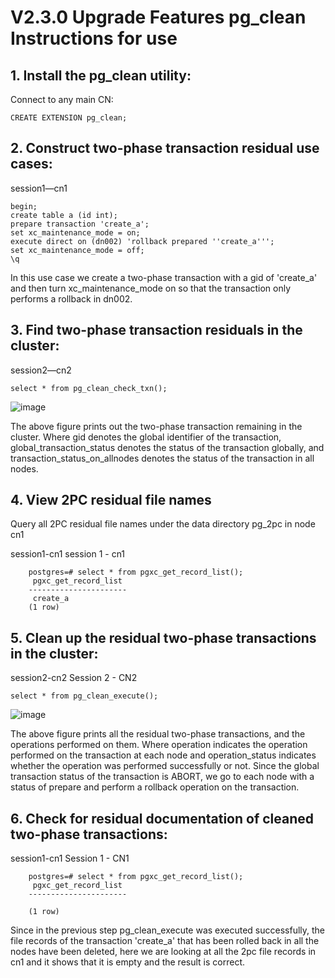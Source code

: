 
# V2.3.0 Upgrade Features pg_clean Instructions for use
## 1. Install the pg_clean utility:
Connect to any main CN:
```
CREATE EXTENSION pg_clean;
```
## 2. Construct two-phase transaction residual use cases:
session1—cn1
```
begin; 
create table a (id int); 
prepare transaction 'create_a';
set xc_maintenance_mode = on;
execute direct on (dn002) 'rollback prepared ''create_a''';
set xc_maintenance_mode = off;
\q
```
In this use case we create a two-phase transaction with a gid of 'create_a' and then turn xc_maintenance_mode on so that the transaction only performs a rollback in dn002.
## 3. Find two-phase transaction residuals in the cluster:
session2—cn2
```
select * from pg_clean_check_txn();
```
![image](https://github.com/ztword/docs/assets/35316898/19104658-1850-4ac5-a1ca-963a625b5fac)

The above figure prints out the two-phase transaction remaining in the cluster. Where gid denotes the global identifier of the transaction, global_transaction_status denotes the status of the transaction globally, and transaction_status_on_allnodes denotes the status of the transaction in all nodes.

## 4. View 2PC residual file names
Query all 2PC residual file names under the data directory pg_2pc in node cn1

session1-cn1 session 1 - cn1
```
	postgres=# select * from pgxc_get_record_list();
	 pgxc_get_record_list 
	----------------------
	 create_a
	(1 row)
```
## 5. Clean up the residual two-phase transactions in the cluster:
session2-cn2 Session 2 - CN2
```
select * from pg_clean_execute();
```
![image](https://github.com/ztword/docs/assets/35316898/3a4f5971-6727-4077-ad1e-24e4d7d8b2f1)

The above figure prints all the residual two-phase transactions, and the operations performed on them. Where operation indicates the operation performed on the transaction at each node and operation_status indicates whether the operation was performed successfully or not. Since the global transaction status of the transaction is ABORT, we go to each node with a status of prepare and perform a rollback operation on the transaction.

## 6. Check for residual documentation of cleaned two-phase transactions:
session1-cn1 Session 1 - CN1
```
	postgres=# select * from pgxc_get_record_list();
	 pgxc_get_record_list 
	----------------------
 
	(1 row)
```
Since in the previous step pg_clean_execute was executed successfully, the file records of the transaction 'create_a' that has been rolled back in all the nodes have been deleted, here we are looking at all the 2pc file records in cn1 and it shows that it is empty and the result is correct.
